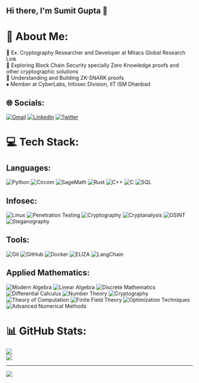 ## Hi there, I'm Sumit Gupta 👋

# 💫 About Me:
🔭 Ex. Cryptography Researcher and Developer at Mitacs Global Research Link<br>
🌱 Exploring Block Chain Security specially Zero Knowledge proofs and other cryptographic solutions<br>
🎯 Understanding and Building ZK-SNARK proofs<br>
:spades: Member at CyberLabs, Infosec Division, IIT ISM Dhanbad<br>

## 🌐 Socials:
[![Gmail](https://img.shields.io/badge/Gmail-%20-yellowgreen)](mailto:sumit.gupta.srpg2211@gmail.com) [![LinkedIn](https://img.shields.io/badge/LinkedIn-%230077B5.svg?logo=linkedin&logoColor=white)](https://www.linkedin.com/in/sumit-gupta-41a4a0227/) [![Twitter](https://img.shields.io/badge/Twitter-%231DA1F2.svg?logo=Twitter&logoColor=white)](https://x.com/SRPG_2211)

# 💻 Tech Stack:
## Languages:

![Python](https://img.shields.io/badge/python-3670A0?style=for-the-badge&logo=python&logoColor=ffdd54)
![Circom](https://img.shields.io/badge/Circom-252525?style=for-the-badge&logo=zeroheight&logoColor=white)
![SageMath](https://img.shields.io/badge/SageMath-5A2CA0?style=for-the-badge&logo=sagemath&logoColor=white)
![Rust](https://img.shields.io/badge/rust-%23000000.svg?style=for-the-badge&logo=rust&logoColor=white)
![C++](https://img.shields.io/badge/c++-%2300599C.svg?style=for-the-badge&logo=c%2B%2B&logoColor=white)
![C](https://img.shields.io/badge/c-%2300599C.svg?style=for-the-badge&logo=c&logoColor=white)
![SQL](https://img.shields.io/badge/SQL-336791?style=for-the-badge&logo=postgresql&logoColor=white)


## Infosec:

![Linux](https://img.shields.io/badge/Linux-FCC624?style=for-the-badge&logo=linux&logoColor=black)
![Penetration Testing](https://img.shields.io/badge/Penetration_Testing-990000?style=for-the-badge&logo=kalilinux&logoColor=white)
![Cryptography](https://img.shields.io/badge/Cryptography-0A0A23?style=for-the-badge&logo=gnuprivacyguard&logoColor=white)
![Cryptanalysis](https://img.shields.io/badge/Cryptanalysis-1E4D2B?style=for-the-badge&logo=apachekafka&logoColor=white)
![OSINT](https://img.shields.io/badge/OSINT-0055A4?style=for-the-badge&logo=protonvpn&logoColor=white)
![Steganography](https://img.shields.io/badge/Steganography-800080?style=for-the-badge&logo=gnupg&logoColor=white)


## Tools:
![Git](https://img.shields.io/badge/git-%23F05033.svg?style=for-the-badge&logo=git&logoColor=white)
![GitHub](https://img.shields.io/badge/github-%23121011.svg?style=for-the-badge&logo=github&logoColor=white)
![Docker](https://img.shields.io/badge/docker-%230db7ed.svg?style=for-the-badge&logo=docker&logoColor=white)
![ELIZA](https://img.shields.io/badge/ELIZA-8A2BE2?style=for-the-badge&logo=chatbot&logoColor=white)
![LangChain](https://img.shields.io/badge/LangChain-0A192F?style=for-the-badge&logo=langchain&logoColor=white)

## Applied Mathematics:
![Modern Algebra](https://img.shields.io/badge/Modern_Algebra-800080?style=for-the-badge&logo=abstract&logoColor=white)
![Linear Algebra](https://img.shields.io/badge/Linear_Algebra-007ACC?style=for-the-badge&logo=matrix&logoColor=white)
![Discrete Mathematics](https://img.shields.io/badge/Discrete_Mathematics-228B22?style=for-the-badge&logo=logic&logoColor=white)
![Differential Calculus](https://img.shields.io/badge/Differential_Calculus-FF4500?style=for-the-badge&logo=calculus&logoColor=white)
![Number Theory](https://img.shields.io/badge/Number_Theory-9932CC?style=for-the-badge&logo=numbers&logoColor=white)
![Cryptography](https://img.shields.io/badge/Cryptography-0A0A23?style=for-the-badge&logo=gnuprivacyguard&logoColor=white)
![Theory of Computation](https://img.shields.io/badge/Theory_of_Computation-4682B4?style=for-the-badge&logo=automata&logoColor=white)
![Finite Field Theory](https://img.shields.io/badge/Finite_Field_Theory-556B2F?style=for-the-badge&logo=fields&logoColor=white)
![Optimization Techniques](https://img.shields.io/badge/Optimization_Techniques-FF8C00?style=for-the-badge&logo=chartbar&logoColor=white)
![Advanced Numerical Methods](https://img.shields.io/badge/Advanced_Numerical_Methods-1E90FF?style=for-the-badge&logo=scipy&logoColor=white)



# 📊 GitHub Stats:
![](https://github-readme-streak-stats.herokuapp.com/?user=Sumit0673&theme=radical&hide_border=false)<br/>
![](https://github-readme-stats.vercel.app/api/top-langs/?username=Sumit0673&theme=radical&hide_border=false&include_all_commits=false&count_private=false&layout=compact)


---
[![](https://visitcount.itsvg.in/api?id=omsant02&icon=0&color=0)](https://visitcount.itsvg.in)

